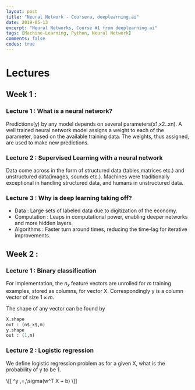 ```yaml
---
layout: post
title: "Neural Network - Coursera, deeplearning.ai"
date: 2019-05-13
excerpt: "Neural Networks, Course #1 from deeplearning.ai"
tags: [Machine-Learning, Python, Neural Network]
comments: false
codes: true
---
```


# Lectures

## Week 1 :
### Lecture 1 : What is a neural network?
Predictions(y) by any model depends on several parameters(x1,x2..xn). A well trained
neural network model assigns a weight to each of the parameter, based on the available
training data. The weights, thus assigned, are used to make new predictions.
### Lecture 2 : Supervised Learning with a neural network
Data come across in the form of structured data (tables,matrices etc.) and unstructured
data(images, sounds etc.). Machines were traditionally exceptional in handling structured data,
and humans in unstructured data.
### Lecture 3 : Why is deep learning taking off?
* Data : Large sets of labeled data due to digitization of the economy.
* Computation : Leaps in computational power, enabling deeper networks and more hidden layers.
* Algorithms  : Faster turn around times, reducing the time-lag for iterative improvements.

## Week 2 :
### Lecture 1 : Binary classification
For implementation, the $n_x$ feature vectors are unrolled for $m$ training examples,
stored as columns, for vector X. Correspondingly y is a column vector of size  $1 \times m$.

The shape of any vector can be found by
```Python
X.shape
out : (n$_x$,m)
y.shape
out : (1,m)
```

### Lecture 2 : Logistic regression
We define logistic regression problem as for a given X, what is the probability of y to be 1.

\\[[ \^y \,=\,\sigma(w^T X + b) \\]]
